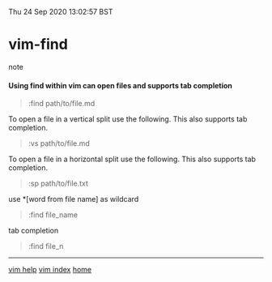 Thu 24 Sep 2020 13:02:57 BST
# vim-find
note
#### Using find within vim can open files and supports tab completion

>:find path/to/file.md

To open a file in a vertical split use the following. This also supports tab completion.

>:vs path/to/file.md

To open a file in a horizontal split use the following. This also supports tab completion.

>:sp path/to/file.txt

use *[word from file name] as wildcard
 
>:find file_name 	

tab completion

>:find file_n		

___
[vim help](./vi-help.md)
[vim index](./vi-index.md)
[home](./home.md) 

